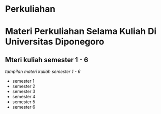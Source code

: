 # Perkuliahan
Materi Perkuliahan Selama Kuliah Di Universitas  Diponegoro
== 
Mteri kuliah semester 1 - 6
--
*tampilan materi kuliah semester 1 - 6*
- semester 1
- semester 2
- semester 3
- semester 4
- semester 5
- semester 6

